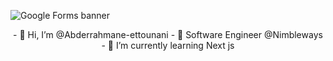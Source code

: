 ![Google Forms banner](https://github.com/abderrahmane-ettounani-nw/abderrahmane-ettounani-nw/assets/159013203/b3ef9c0d-ee3f-4e1a-b8d5-b5dfb62ae4cd)

<center>
- 👋 Hi, I’m @Abderrahmane-ettounani 
- 👋 Software Engineer @Nimbleways
- 🌱 I’m currently learning Next js 
</center>
